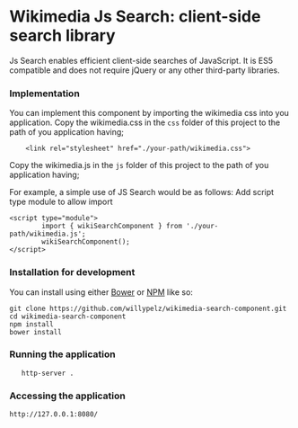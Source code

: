 # Wikimedia Js Search: client-side search library

Js Search enables efficient client-side searches of JavaScript.
It is ES5 compatible and does not require jQuery or any other third-party libraries.



### Implementation

You can implement this component by importing the wikimedia css into you application.
Copy the wikimedia.css in the `css` folder of this project to the path of you application having;

```
    <link rel="stylesheet" href="./your-path/wikimedia.css">
```

Copy the wikimedia.js in the `js` folder of this project to the path of you application having;

For example, a simple use of JS Search would be as follows:
Add script type module to allow import  

```
<script type="module">
        import { wikiSearchComponent } from './your-path/wikimedia.js';
        wikiSearchComponent();
</script>
```

### Installation for development

You can install using either [Bower](http://bower.io/) or [NPM](https://www.npmjs.com/) like so:

```
git clone https://github.com/willypelz/wikimedia-search-component.git
cd wikimedia-search-component
npm install 
bower install 
```

### Running the application

```
   http-server .
```

### Accessing the application


```
http://127.0.0.1:8080/
```


